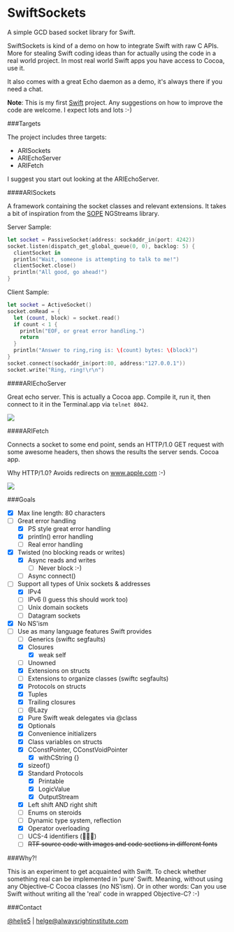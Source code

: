 SwiftSockets
============

A simple GCD based socket library for Swift.

SwiftSockets is kind of a demo on how to integrate Swift with raw C APIs. More
for stealing Swift coding ideas than for actually using the code in a real
world project. In most real world Swift apps you have access to Cocoa, use it.

It also comes with a great Echo daemon as a demo, it's always there if you need
a chat.

**Note**: This is my first [Swift](https://developer.apple.com/swift/) project.
Any suggestions on how to improve the code are welcome. I expect lots and lots
:-)

###Targets

The project includes three targets:
- ARISockets
- ARIEchoServer
- ARIFetch

I suggest you start out looking at the ARIEchoServer.

####ARISockets

A framework containing the socket classes and relevant extensions. It takes a bit of inspiration from the [SOPE](http://sope.opengroupware.org) NGStreams library.

Server Sample:
```swift
let socket = PassiveSocket(address: sockaddr_in(port: 4242))
socket.listen(dispatch_get_global_queue(0, 0), backlog: 5) {
  clientSocket in
  println("Wait, someone is attempting to talk to me!")
  clientSocket.close()
  println("All good, go ahead!")
}
```

Client Sample:
```swift
let socket = ActiveSocket()
socket.onRead = {
  let (count, block) = socket.read()
  if count < 1 {
    println("EOF, or great error handling.")
    return
  }
  println("Answer to ring,ring is: \(count) bytes: \(block)")
}
socket.connect(sockaddr_in(port:80, address:"127.0.0.1"))
socket.write("Ring, ring!\r\n")
```

####ARIEchoServer

Great echo server. This is actually a Cocoa app. Compile it, run it, then
connect to it in the Terminal.app via ```telnet 8042```.

![](http://i.imgur.com/874ovtE.png)

####ARIFetch

Connects a socket to some end point, sends an HTTP/1.0 GET request with some
awesome headers, then shows the results the server sends. Cocoa app.

Why HTTP/1.0? Avoids redirects on www.apple.com :-)

![](http://i.imgur.com/nRhADxg.png)


###Goals

- [x] Max line length: 80 characters
- [ ] Great error handling
  - [x] PS style great error handling
  - [x] println() error handling
  - [ ] Real error handling
- [x] Twisted (no blocking reads or writes)
  - [x] Async reads and writes
    - [ ] Never block :-)
  - [ ] Async connect()
- [ ] Support all types of Unix sockets & addresses
  - [x] IPv4
  - [ ] IPv6 (I guess this should work too)
  - [ ] Unix domain sockets
  - [ ] Datagram sockets
- [x] No NS'ism
- [ ] Use as many language features Swift provides
  - [ ] Generics (swiftc segfaults)
  - [x] Closures
    - [x] weak self
  - [ ] Unowned
  - [x] Extensions on structs
  - [ ] Extensions to organize classes (swiftc segfaults)
  - [x] Protocols on structs
  - [x] Tuples
  - [x] Trailing closures
  - [ ] @Lazy
  - [x] Pure Swift weak delegates via @class
  - [x] Optionals
  - [x] Convenience initializers
  - [x] Class variables on structs
  - [x] CConstPointer, CConstVoidPointer
    - [x] withCString {}
  - [x] sizeof()
  - [x] Standard Protocols
    - [x] Printable
    - [x] LogicValue
    - [x] OutputStream
  - [x] Left shift AND right shift
  - [ ] Enums on steroids
  - [ ] Dynamic type system, reflection
  - [x] Operator overloading
  - [ ] UCS-4 identifiers (🐔🐔🐔)
  - [ ] ~~RTF source code with images and code sections in different fonts~~

###Why?!

This is an experiment to get acquainted with Swift. To check whether something
real can be implemented in 'pure' Swift. Meaning, without using any Objective-C
Cocoa classes (no NS'ism).
Or in other words: Can you use Swift without writing all the 'real' code in
wrapped Objective-C? :-)

###Contact

[@helje5](http://twitter.com/helje5) | helge@alwaysrightinstitute.com
